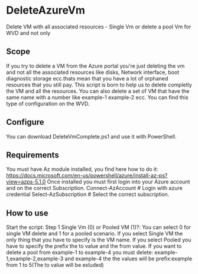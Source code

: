 # DeleteAzureVm
Delete VM with all associated resources - Single Vm or delete a pool Vm for WVD and not only
## Scope
If you try to delete a VM from the Azure portal you're just deleting the vm and not all the associated resources like disks, Network interface, boot diagnostic storage ecc.thats mean that you have a lot of orphaned resources that you still pay. This script is born to help us to delete completly the VM and all the resources. You can also delete a set of VM that have the same name with a number like example-1 example-2 ecc. You can find this type of configuration on the WVD.
## Configure
You can download DeleteVmComplete.ps1 and use it with PowerShell.
## Requirements
You must have Az module installed, you find here how to do it: https://docs.microsoft.com/en-us/powershell/azure/install-az-ps?view=azps-5.1.0
Once installed you must first login into your Azure account and on the correct Subscription.
Connect-AzAccount # Login with azure credential
Select-AzSubscription # Select the correct subscription.
## How to use
Start the script:
Step 1
Single Vm (0) or Pooled VM (1)?: You can select 0 for single VM delete and 1 for a pooled scenario.
If you select Single VM the only thing that you have to specify is the VM name.
If you select Pooled you have to specify the prefix the to value and the from value. If you want to delete a pool from example-1 to example-4 you must delete: example-1,example-2,example-3 and example-4 the the values will be prefix:example from 1 to 5(The to value will be exluded)

